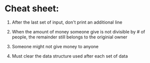 # Cheat sheet: 
1) After the last set of input, don't print an additional line

2) When the amount of money someone give is not divisible by  # of people,  the  remainder still belongs to the originial owner

3) Someone might not give money to anyone 

4) Must clear the data structure used after each set of data
